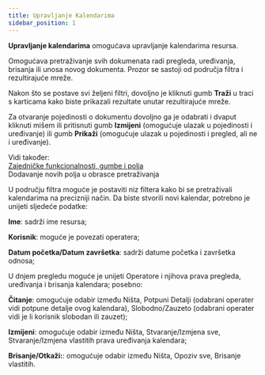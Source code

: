 ```yaml
---
title: Upravljanje Kalendarima
sidebar_position: 1
---
```


**Upravljanje kalendarima** omogućava upravljanje kalendarima resursa. 

Omogućava pretraživanje svih dokumenata radi pregleda, uređivanja, brisanja ili unosa novog dokumenta. Prozor se sastoji od područja filtra i rezultirajuće mreže.

Nakon što se postave svi željeni filtri, dovoljno je kliknuti gumb **Traži** u traci s karticama kako biste prikazali rezultate unutar rezultirajuće mreže.

Za otvaranje pojedinosti o dokumentu dovoljno ga je odabrati i dvaput kliknuti mišem ili pritisnuti gumb **Izmijeni** (omogućuje ulazak u pojedinosti i uređivanje) ili gumb **Prikaži** (omogućuje ulazak u pojedinosti i pregled, ali ne i uređivanje).

Vidi također:  
[Zajedničke funkcionalnosti, gumbe i polja](/docs/guide/common)    
Dodavanje novih polja u obrasce pretraživanja

U području filtra moguće je postaviti niz filtera kako bi se pretraživali kalendarima na precizniji način. 
Da biste stvorili novi kalendar, potrebno je unijeti sljedeće podatke:

**Ime**: sadrži ime resursa;

**Korisnik**: moguće je povezati operatera;

**Datum početka/Datum završetka**: sadrži datume početka i završetka odnosa;

U dnjem pregledu moguće je unijeti Operatore i njihova prava pregleda, uređivanja i brisanja kalendara; posebno:

**Čitanje**: omogućuje odabir između Ništa, Potpuni Detalji (odabrani operater vidi potpune detalje ovog kalendara), Slobodno/Zauzeto (odabrani operater vidi je li korisnik slobodan ili zauzet);

**Izmijeni**: omogućuje odabir između Ništa, Stvaranje/Izmjena sve, Stvaranje/Izmjena vlastitih prava uređivanja kalendara;

**Brisanje/Otkaži:**: omogućuje odabir između Ništa, Opoziv sve, Brisanje vlastitih.
